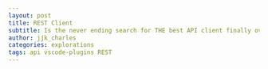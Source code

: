 ```yaml
---
layout: post
title: REST Client
subtitle: Is the never ending search for THE best API client finally over?
author: jjk_charles
categories: explorations
tags: api vscode-plugins REST
---
```


